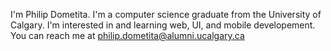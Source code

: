 I'm Philip Dometita. I'm a computer science graduate from the University of Calgary. I'm interested in and learning web, UI, and mobile developement.
You can reach me at philip.dometita@alumni.ucalgary.ca

<!---
philipdometita/philipdometita is a ✨ special ✨ repository because its `README.md` (this file) appears on your GitHub profile.
You can click the Preview link to take a look at your changes.
--->
